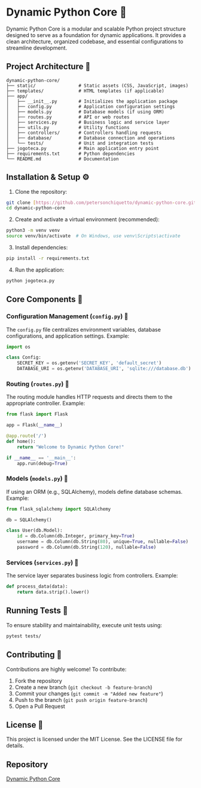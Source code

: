 # Dynamic Python Core 🐍 

Dynamic Python Core is a modular and scalable Python project structure designed to serve as a foundation for dynamic applications. It provides a clean architecture, organized codebase, and essential configurations to streamline development.

## Project Architecture 📂

```
dynamic-python-core/
├── static/                # Static assets (CSS, JavaScript, images)
├── templates/             # HTML templates (if applicable)
├── app/
│   ├── __init__.py        # Initializes the application package
│   ├── config.py          # Application configuration settings
│   ├── models.py          # Database models (if using ORM)
│   ├── routes.py          # API or web routes
│   ├── services.py        # Business logic and service layer
│   ├── utils.py           # Utility functions
│   ├── controllers/       # Controllers handling requests
│   ├── database/          # Database connection and operations
│   └── tests/             # Unit and integration tests
├── jogoteca.py            # Main application entry point
├── requirements.txt       # Python dependencies
└── README.md              # Documentation
```

## Installation & Setup ⚙️

1. Clone the repository:

```bash
git clone [https://github.com/petersonchiquetto/dynamic-python-core.git](https://github.com/petersonchiquetto/dynamic-python-core.git)
cd dynamic-python-core
```

2. Create and activate a virtual environment (recommended):

```bash
python3 -m venv venv
source venv/bin/activate  # On Windows, use venv\Scripts\activate
```

3. Install dependencies:

```bash
pip install -r requirements.txt
```

4. Run the application:

```bash
python jogoteca.py
```

## Core Components 🚀 

### Configuration Management (`config.py`) 📌

The `config.py` file centralizes environment variables, database configurations, and application settings. Example:

```python
import os

class Config:
    SECRET_KEY = os.getenv('SECRET_KEY', 'default_secret')
    DATABASE_URI = os.getenv('DATABASE_URI', 'sqlite:///database.db')
```

### Routing (`routes.py`) 📌 

The routing module handles HTTP requests and directs them to the appropriate controller. Example:

```python
from flask import Flask

app = Flask(__name__)

@app.route('/')
def home():
    return "Welcome to Dynamic Python Core!"

if __name__ == '__main__':
    app.run(debug=True)
```

### Models (`models.py`) 📌

If using an ORM (e.g., SQLAlchemy), models define database schemas. Example:

```python
from flask_sqlalchemy import SQLAlchemy

db = SQLAlchemy()

class User(db.Model):
    id = db.Column(db.Integer, primary_key=True)
    username = db.Column(db.String(80), unique=True, nullable=False)
    password = db.Column(db.String(120), nullable=False)
```

### Services (`services.py`) 📌

The service layer separates business logic from controllers. Example:

```python
def process_data(data):
    return data.strip().lower()
```

## Running Tests 🧪

To ensure stability and maintainability, execute unit tests using:

```bash
pytest tests/
```

## Contributing 🤝 

Contributions are highly welcome! To contribute:

1. Fork the repository
2. Create a new branch (`git checkout -b feature-branch`)
3. Commit your changes (`git commit -m "Added new feature"`)
4. Push to the branch (`git push origin feature-branch`)
5. Open a Pull Request

## License 📜 

This project is licensed under the MIT License. See the LICENSE file for details.

## Repository

[Dynamic Python Core](https://github.com/petersonchiquetto/dynamic-python-core)

